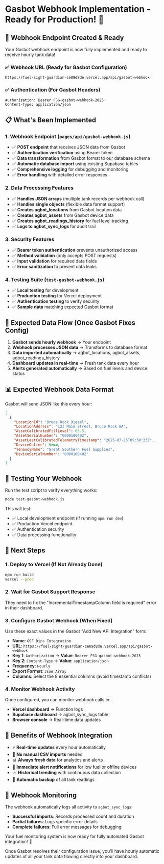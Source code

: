 # Gasbot Webhook Implementation - Ready for Production! 🚀

## 🎯 Webhook Endpoint Created & Ready

Your Gasbot webhook endpoint is now fully implemented and ready to receive hourly tank data!

### ✅ **Webhook URL** (Ready for Gasbot Configuration)
```
https://fuel-sight-guardian-ce89d8de.vercel.app/api/gasbot-webhook
```

### ✅ **Authentication** (For Gasbot Headers)
```
Authorization: Bearer FSG-gasbot-webhook-2025
Content-Type: application/json
```

## 📋 What's Been Implemented

### 1. **Webhook Endpoint** (`pages/api/gasbot-webhook.js`)
- ✅ **POST endpoint** that receives JSON data from Gasbot
- ✅ **Authentication verification** using Bearer token
- ✅ **Data transformation** from Gasbot format to our database schema
- ✅ **Automatic database import** using existing Supabase tables
- ✅ **Comprehensive logging** for debugging and monitoring
- ✅ **Error handling** with detailed error responses

### 2. **Data Processing Features**
- ✅ **Handles JSON arrays** (multiple tank records per webhook call)
- ✅ **Handles single objects** (flexible data format support)
- ✅ **Creates agbot_locations** from Gasbot location data
- ✅ **Creates agbot_assets** from Gasbot device data  
- ✅ **Creates agbot_readings_history** for fuel level tracking
- ✅ **Logs to agbot_sync_logs** for audit trail

### 3. **Security Features**
- ✅ **Bearer token authentication** prevents unauthorized access
- ✅ **Method validation** (only accepts POST requests)
- ✅ **Input validation** for required data fields
- ✅ **Error sanitization** to prevent data leaks

### 4. **Testing Suite** (`test-gasbot-webhook.js`)
- ✅ **Local testing** for development
- ✅ **Production testing** for Vercel deployment
- ✅ **Authentication testing** to verify security
- ✅ **Sample data** matching expected Gasbot format

## 🔄 Expected Data Flow (Once Gasbot Fixes Config)

1. **Gasbot sends hourly webhook** → Your endpoint
2. **Webhook processes JSON data** → Transforms to database format
3. **Data imported automatically** → agbot_locations, agbot_assets, agbot_readings_history
4. **Dashboard updates in real-time** → Fresh tank data every hour
5. **Alerts generated automatically** → Based on fuel levels and device status

## 📊 Expected Webhook Data Format

Gasbot will send JSON like this every hour:
```json
[
  {
    "LocationId": "Bruce Rock Diesel",
    "LocationAddress": "123 Main Street, Bruce Rock WA",
    "AssetCalibratedFillLevel": 65.5,
    "AssetSerialNumber": "0000100402",
    "AssetLastCalibratedTelemetryTimestamp": "2025-07-25T09:50:23Z",
    "DeviceOnline": true,
    "TenancyName": "Great Southern Fuel Supplies",
    "DeviceSerialNumber": "0000100402"
  }
]
```

## 🧪 Testing Your Webhook

Run the test script to verify everything works:
```bash
node test-gasbot-webhook.js
```

This will test:
- ✅ Local development endpoint (if running `npm run dev`)
- ✅ Production Vercel endpoint
- ✅ Authentication security
- ✅ Data processing functionality

## 📝 Next Steps

### 1. **Deploy to Vercel** (If Not Already Done)
```bash
npm run build
vercel --prod
```

### 2. **Wait for Gasbot Support Response**
They need to fix the "IncrementalTimestampColumn field is required" error in their dashboard.

### 3. **Configure Gasbot Webhook** (When Fixed)
Use these exact values in the Gasbot "Add New API Integration" form:

- **Name**: `GSF Dips Integration`
- **URL**: `https://fuel-sight-guardian-ce89d8de.vercel.app/api/gasbot-webhook`
- **Key 1**: `Authorization` → **Value**: `Bearer FSG-gasbot-webhook-2025`
- **Key 2**: `Content-Type` → **Value**: `application/json`
- **Frequency**: `Hourly`
- **Export Format**: `Json Array`
- **Columns**: Select the 8 essential columns (avoid timestamp conflicts)

### 4. **Monitor Webhook Activity**
Once configured, you can monitor webhook calls in:
- **Vercel dashboard** → Function logs
- **Supabase dashboard** → agbot_sync_logs table
- **Browser console** → Real-time data updates

## 🎉 Benefits of Webhook Integration

- ⚡ **Real-time updates** every hour automatically
- 🔄 **No manual CSV imports** needed
- 📊 **Always fresh data** for analytics and alerts
- 🚨 **Immediate alert notifications** for low fuel or offline devices
- 📈 **Historical trending** with continuous data collection
- 💾 **Automatic backup** of all tank readings

## 🔧 Webhook Monitoring

The webhook automatically logs all activity to `agbot_sync_logs`:
- **Successful imports**: Records processed count and duration
- **Partial failures**: Logs specific error details
- **Complete failures**: Full error messages for debugging

Your fuel monitoring system is now ready for fully automated Gasbot integration! 🚀

Once Gasbot resolves their configuration issue, you'll have hourly automatic updates of all your tank data flowing directly into your dashboard.